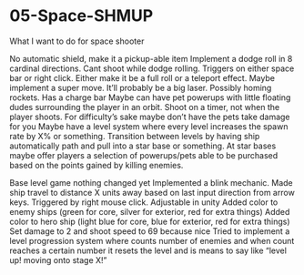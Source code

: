 # 05-Space-SHMUP
 
What I want to do for space shooter

No automatic shield, make it a pickup-able item
Implement a dodge roll in 8 cardinal directions. Cant shoot while dodge rolling. Triggers on either space bar or right click. Either make it be a full roll or a teleport effect.
Maybe implement a super move. It’ll probably be a big laser. Possibly homing rockets. Has a charge bar
Maybe can have pet powerups with little floating dudes surrounding the player in an orbit. Shoot on a timer, not when the player shoots. For difficulty’s sake maybe don’t have the pets take damage for you
Maybe have a level system where every level increases the spawn rate by X% or something. Transition between levels by having ship automatically path and pull into a star base or something. At star bases maybe offer players a selection of powerups/pets able to be purchased based on the points gained by killing enemies.

Base level game nothing changed yet
Implemented a blink mechanic. Made ship travel to distance X units away based on last input direction from arrow keys. Triggered by right mouse click. Adjustable in unity
Added color to enemy ships (green for core, silver for exterior, red for extra things)
Added color to hero ship (light blue for core, blue for exterior, red for extra things)
Set damage to 2 and shoot speed to 69 because nice 
Tried to implement a level progression system where counts number of enemies and when count reaches a certain number it resets the level and is means to say like “level up! moving onto stage X!”
